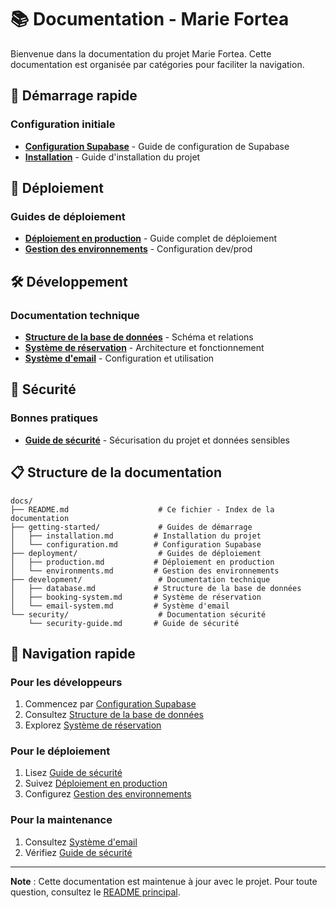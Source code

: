 # 📚 Documentation - Marie Fortea

Bienvenue dans la documentation du projet Marie Fortea. Cette documentation est organisée par catégories pour faciliter la navigation.

## 🚀 Démarrage rapide

### Configuration initiale
- [**Configuration Supabase**](./getting-started/configuration.md) - Guide de configuration de Supabase
- [**Installation**](./getting-started/installation.md) - Guide d'installation du projet

## 🚀 Déploiement

### Guides de déploiement
- [**Déploiement en production**](./deployment/production.md) - Guide complet de déploiement
- [**Gestion des environnements**](./deployment/environments.md) - Configuration dev/prod

## 🛠️ Développement

### Documentation technique
- [**Structure de la base de données**](./development/database.md) - Schéma et relations
- [**Système de réservation**](./development/booking-system.md) - Architecture et fonctionnement
- [**Système d'email**](./development/email-system.md) - Configuration et utilisation

## 🔐 Sécurité

### Bonnes pratiques
- [**Guide de sécurité**](./security/security-guide.md) - Sécurisation du projet et données sensibles

## 📋 Structure de la documentation

```
docs/
├── README.md                    # Ce fichier - Index de la documentation
├── getting-started/             # Guides de démarrage
│   ├── installation.md         # Installation du projet
│   └── configuration.md        # Configuration Supabase
├── deployment/                  # Guides de déploiement
│   ├── production.md           # Déploiement en production
│   └── environments.md         # Gestion des environnements
├── development/                 # Documentation technique
│   ├── database.md             # Structure de la base de données
│   ├── booking-system.md       # Système de réservation
│   └── email-system.md         # Système d'email
└── security/                    # Documentation sécurité
    └── security-guide.md       # Guide de sécurité
```

## 🎯 Navigation rapide

### Pour les développeurs
1. Commencez par [Configuration Supabase](./getting-started/configuration.md)
2. Consultez [Structure de la base de données](./development/database.md)
3. Explorez [Système de réservation](./development/booking-system.md)

### Pour le déploiement
1. Lisez [Guide de sécurité](./security/security-guide.md)
2. Suivez [Déploiement en production](./deployment/production.md)
3. Configurez [Gestion des environnements](./deployment/environments.md)

### Pour la maintenance
1. Consultez [Système d'email](./development/email-system.md)
2. Vérifiez [Guide de sécurité](./security/security-guide.md)

---

**Note** : Cette documentation est maintenue à jour avec le projet. Pour toute question, consultez le [README principal](../README.md).
